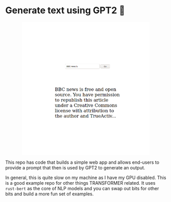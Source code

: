 # Generate text using GPT2 🤖 

<p align="center"><img align="center" src="./demo.png" width="400px"></p>

This repo has code that builds a simple web app and allows end-users to provide a prompt that then is used by GPT2 to generate an output. 

In general, this is quite slow on my machine as I have my GPU disabled. This is a good example repo for other things TRANSFORMER related.
It uses `rust-bert` as the core of NLP models and you can swap out bits for other bits and build a more fun set of examples. 
